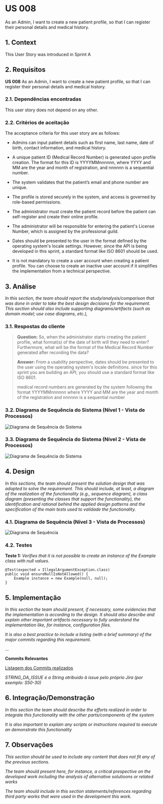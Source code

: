 # US 008

As an Admin, I want to create a new patient profile, so that I can register their personal details and medical history.

## 1. Context

This User Story was introduced in Sprint A

## 2. Requisitos


**US 008** As an Admin, I want to create a new patient profile, so that I can register their personal details and medical history.

### 2.1. Dependências encontradas
This user story does not depend on any other.

### 2.2. Critérios de aceitação

The acceptance criteria for this user story are as follows:
* Admins can input patient details such as first name, last name, date of birth, contact information, and medical history.
* A unique patient ID (Medical Record Number) is generated upon profile creation. The format for this ID is YYYYMMnnnnnn, where YYYY and MM are the year and month of registration, and nnnnnn is a sequential number.
* The system validates that the patient’s email and phone number are unique.
* The profile is stored securely in the system, and access is governed by role-based permissions.

* The administrator must create the patient record before the patient can self-register and create their online profile.
* The administrator will be responsible for entering the patient's License Number, which is assigned by the professional guild.
* Dates should be presented to the user in the format defined by the operating system's locale settings. However, since the API is being developed in this sprint, a standard format like ISO 8601 should be used.
* It is not mandatory to create a user account when creating a patient profile. You can choose to create an inactive user account if it simplifies the implementation from a technical perspective.


## 3. Análise

*In this section, the team should report the study/analysis/comparison that was done in order to take the best design decisions for the requirement. This section should also include supporting diagrams/artifacts (such as domain model; use case diagrams, etc.),*

### 3.1. Respostas do cliente

>**Question:** So, when the administrator starts creating the patient profile, what format(s) of the date of birth will they need to enter? Furthermore, what will be the format of the Medical Record Number generated after recording the data?
>
>**Answer:** 
From a usability perspective, dates should be presented to the user using the operating system's locale definitions. since for this sprint you are building an API, you should use a standard format like ISO 8601.
>
>medical record numbers are generated by the system following the format YYYYMMnnnnnn where YYYY and MM are the year and month of the registration and nnnnnn is a sequential number



### 3.2. Diagrama de Sequência do Sistema (Nível 1 - Vista de Processos)

![Diagrama de Sequência do Sistema](IMG/system-sequence-diagram-level-1.svg)

### 3.3. Diagrama de Sequência do Sistema (Nível 2 - Vista de Processos)

![Diagrama de Sequência do Sistema](IMG/system-sequence-diagram-level-2.svg)

## 4. Design

*In this sections, the team should present the solution design that was adopted to solve the requirement. This should include, at least, a diagram of the realization of the functionality (e.g., sequence diagram), a class diagram (presenting the classes that support the functionality), the identification and rational behind the applied design patterns and the specification of the main tests used to validade the functionality.*

### 4.1. Diagrama de Sequência (Nível 3 - Vista de Processos)

![Diagrama de Sequência](IMG/sequence-diagram-level-3.svg)

### 4.2. Testes

**Teste 1:** *Verifies that it is not possible to create an instance of the Example class with null values.*

```
@Test(expected = IllegalArgumentException.class)
public void ensureNullIsNotAllowed() {
    Example instance = new Example(null, null);
}
```

## 5. Implementação

*In this section the team should present, if necessary, some evidencies that the implementation is according to the design. It should also describe and explain other important artifacts necessary to fully understand the implementation like, for instance, configuration files.*

*It is also a best practice to include a listing (with a brief summary) of the major commits regarding this requirement.*

...

**Commits Relevantes**

[Listagem dos Commits realizados](https://1191296gg.atlassian.net/browse/STRING_DA_ISSUE)

*STRING_DA_ISSUE é a String atribuido à issue pelo próprio Jira (por exemplo: S50-30)*

## 6. Integração/Demonstração

*In this section the team should describe the efforts realized in order to integrate this functionality with the other parts/components of the system*

*It is also important to explain any scripts or instructions required to execute an demonstrate this functionality*

## 7. Observações

*This section should be used to include any content that does not fit any of the previous sections.*

*The team should present here, for instance, a critical prespective on the developed work including the analysis of alternative solutioons or related works*

*The team should include in this section statements/references regarding third party works that were used in the development this work.*